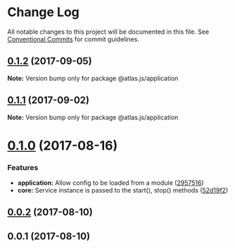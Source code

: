 # Change Log

All notable changes to this project will be documented in this file.
See [Conventional Commits](https://conventionalcommits.org) for commit guidelines.

<a name="0.1.2"></a>
## [0.1.2](https://github.com/strvcom/atlas.js/compare/@atlas.js/application@0.1.1...@atlas.js/application@0.1.2) (2017-09-05)




**Note:** Version bump only for package @atlas.js/application

<a name="0.1.1"></a>
## [0.1.1](https://github.com/strvcom/atlas.js/compare/@atlas.js/application@0.1.0...@atlas.js/application@0.1.1) (2017-09-02)




**Note:** Version bump only for package @atlas.js/application

<a name="0.1.0"></a>
# [0.1.0](https://github.com/strvcom/atlas.js/compare/@atlas.js/application@0.0.2...@atlas.js/application@0.1.0) (2017-08-16)


### Features

* **application:** Allow config to be loaded from a module ([2957516](https://github.com/strvcom/atlas.js/commit/2957516))
* **core:** Service instance is passed to the  start(), stop() methods ([52d19f2](https://github.com/strvcom/atlas.js/commit/52d19f2))




<a name="0.0.2"></a>
## [0.0.2](https://github.com/strvcom/atlas.js/compare/@atlas.js/application@0.0.1...@atlas.js/application@0.0.2) (2017-08-10)




<a name="0.0.1"></a>
## 0.0.1 (2017-08-10)
